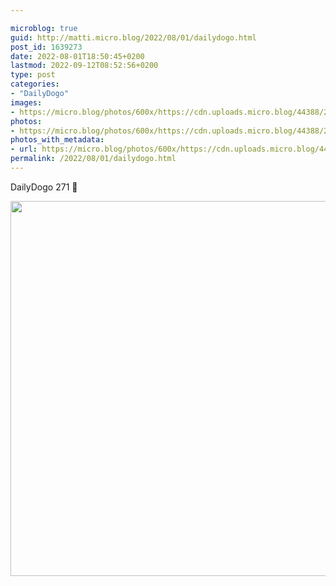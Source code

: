 ```yaml
---

microblog: true
guid: http://matti.micro.blog/2022/08/01/dailydogo.html
post_id: 1639273
date: 2022-08-01T18:50:45+0200
lastmod: 2022-09-12T08:52:56+0200
type: post
categories:
- "DailyDogo"
images:
- https://micro.blog/photos/600x/https://cdn.uploads.micro.blog/44388/2022/c2f28373ac.jpg
photos:
- https://micro.blog/photos/600x/https://cdn.uploads.micro.blog/44388/2022/c2f28373ac.jpg
photos_with_metadata:
- url: https://micro.blog/photos/600x/https://cdn.uploads.micro.blog/44388/2022/c2f28373ac.jpg
permalink: /2022/08/01/dailydogo.html
---
```

DailyDogo 271 🐶

<img src="/media/uploads/2022/c2f28373ac.jpg" width="600" height="600" alt="" />
